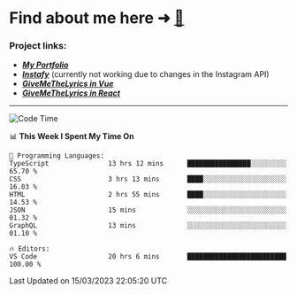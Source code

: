 # Find about me here ➜ [🧑](https://pauabella.dev)

### Project links:
- ***[My Portfolio](https://pauabella.dev)***
- ***[Instafy](https://instafy.me)*** (currently not working due to changes in the Instagram API)
- ***[GiveMeTheLyrics in Vue](https://lyrics.pauabella.dev)***
- ***[GiveMeTheLyrics in React](https://pauabella.dev/GiveMeTheLyrics)***

---
<!--START_SECTION:waka-->
![Code Time](http://img.shields.io/badge/Code%20Time-1%2C993%20hrs%2059%20mins-blue)

📊 **This Week I Spent My Time On** 

```text
💬 Programming Languages: 
TypeScript               13 hrs 12 mins      ████████████████░░░░░░░░░   65.70 % 
CSS                      3 hrs 13 mins       ████░░░░░░░░░░░░░░░░░░░░░   16.03 % 
HTML                     2 hrs 55 mins       ████░░░░░░░░░░░░░░░░░░░░░   14.53 % 
JSON                     15 mins             ░░░░░░░░░░░░░░░░░░░░░░░░░   01.32 % 
GraphQL                  13 mins             ░░░░░░░░░░░░░░░░░░░░░░░░░   01.10 % 

🔥 Editors: 
VS Code                  20 hrs 6 mins       █████████████████████████   100.00 % 
```


 Last Updated on 15/03/2023 22:05:20 UTC
<!--END_SECTION:waka-->
